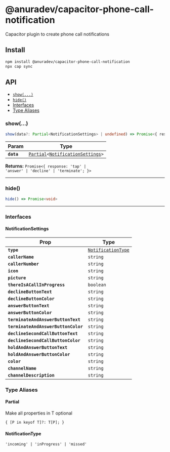# @anuradev/capacitor-phone-call-notification

Capacitor plugin to create phone call notifications

## Install

```bash
npm install @anuradev/capacitor-phone-call-notification
npx cap sync
```

## API

<docgen-index>

* [`show(...)`](#show)
* [`hide()`](#hide)
* [Interfaces](#interfaces)
* [Type Aliases](#type-aliases)

</docgen-index>

<docgen-api>
<!--Update the source file JSDoc comments and rerun docgen to update the docs below-->

### show(...)

```typescript
show(data?: Partial<NotificationSettings> | undefined) => Promise<{ response: 'tap' | 'answer' | 'decline' | 'terminate'; }>
```

| Param      | Type                                                                                                        |
| ---------- | ----------------------------------------------------------------------------------------------------------- |
| **`data`** | <code><a href="#partial">Partial</a>&lt;<a href="#notificationsettings">NotificationSettings</a>&gt;</code> |

**Returns:** <code>Promise&lt;{ response: 'tap' | 'answer' | 'decline' | 'terminate'; }&gt;</code>

--------------------


### hide()

```typescript
hide() => Promise<void>
```

--------------------


### Interfaces


#### NotificationSettings

| Prop                                | Type                                                          |
| ----------------------------------- | ------------------------------------------------------------- |
| **`type`**                          | <code><a href="#notificationtype">NotificationType</a></code> |
| **`callerName`**                    | <code>string</code>                                           |
| **`callerNumber`**                  | <code>string</code>                                           |
| **`icon`**                          | <code>string</code>                                           |
| **`picture`**                       | <code>string</code>                                           |
| **`thereIsACallInProgress`**        | <code>boolean</code>                                          |
| **`declineButtonText`**             | <code>string</code>                                           |
| **`declineButtonColor`**            | <code>string</code>                                           |
| **`answerButtonText`**              | <code>string</code>                                           |
| **`answerButtonColor`**             | <code>string</code>                                           |
| **`terminateAndAnswerButtonText`**  | <code>string</code>                                           |
| **`terminateAndAnswerButtonColor`** | <code>string</code>                                           |
| **`declineSecondCallButtonText`**   | <code>string</code>                                           |
| **`declineSecondCallButtonColor`**  | <code>string</code>                                           |
| **`holdAndAnswerButtonText`**       | <code>string</code>                                           |
| **`holdAndAnswerButtonColor`**      | <code>string</code>                                           |
| **`color`**                         | <code>string</code>                                           |
| **`channelName`**                   | <code>string</code>                                           |
| **`channelDescription`**            | <code>string</code>                                           |


### Type Aliases


#### Partial

Make all properties in T optional

<code>{ [P in keyof T]?: T[P]; }</code>


#### NotificationType

<code>'incoming' | 'inProgress' | 'missed'</code>

</docgen-api>
